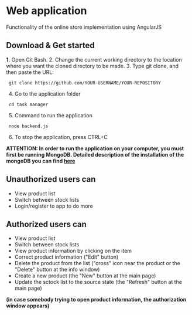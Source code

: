 # Web application
Functionality of the online store implementation using AngularJS

## Download & Get started
**1.** Open Git Bash.
2. Change the current working directory to the location where you want the cloned directory to be made.
3. Type git clone, and then paste the URL:
```
 git clone https://github.com/YOUR-USERNAME/YOUR-REPOSITORY
```
4. Go to the application folder
```
 cd task manager
```
5. Сommand to run the application
```
 node backend.js
```
6. To stop the application, press CTRL+C

**ATTENTION: In order to run the application on your computer, you must first be running MongoDB. Detailed description of the installation of the mongoDB you can find [here](https://metanit.com/nosql/mongodb/1.2.php)**


## Unauthorized users can
   * View product list
   * Switch between stock lists
   * Login/register to app to do more
 


## Authorized users can
   * View product list
   * Switch between stock lists
   * View product information by clicking on the item
   * Correct product information ("Edit" button)
   * Delete the product from the list ("cross" icon near the product or the "Delete" button at the info window)
   * Create a new product (the "New" button at the main page)
   * Update the sctock list to the source state (the "Refresh" button at the main page)



**(in case somebody trying to open product information, the authorization window appears)**
